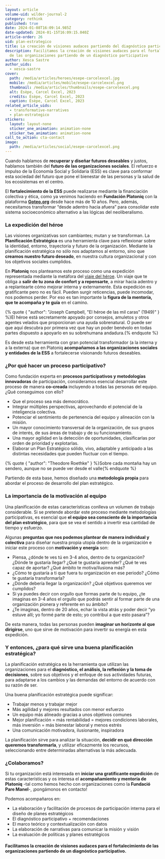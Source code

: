 ```yaml
---
layout: article
volume-uid: wilder-journal-2
category: rethink
published: true
date: 2024-01-08T16:09:14.985Z
date-updated: 2024-01-15T16:09:15.040Z
article-order: 26
uid: plan-estrategico
title: La creación de visiones audaces partiendo del diagnóstico participativo
description: Facilitamos la creación de visiones audaces para el fortalecimiento
  de las organizaciones partiendo de un diagnóstico participativo
author: Xesca Sastre
author_uids:
  - xesca-sastre
cover:
  path: /media/articles/heroes/esepe-carcelexcel.jpg
  mobile: /media/articles/mobile/esepe-carcelexcel.png
  thumbnail: /media/articles/thumbnails/esepe-carcelexcel.png
  alt: Ésèpe, Carcel Excel, 2023
  credits: Ésèpe, Carcel Excel, 2023
  caption: Ésèpe, Carcel Excel, 2023
related_article_uids:
  - transformative-narratives
  - plan-estrategico
stickers:
  layout: layout-none
  sticker_one_animation: animation-none
  sticker_two_animation: animation-none
call_to_action: cta-contact
image:
  path: /media/articles/social/esepe-carcelexcel.png
---
```

Cuando hablamos de **recuperar y diseñar futuros deseables** y justos, hablamos también del **futuro de las organizaciones sociales**. El refuerzo e impulso de la Economía Social y Solidaria (ESS) es clave para conformar esta sociedad del futuro que pone el bienestar de las personas y la salud de los ecosistemas en el centro.

El **fortalecimiento de la ESS** puede realizarse mediante la financiación colectiva y ética, como ya venimos haciendo en **Fundación Platoniq** con la plataforma **[Goteo.org](https://www.goteo.org/)** desde hace más de 10 años. Pero, además, necesitamos transformar “desde adentro hacia afuera” para consolidar este sistema socioeconómico alternativo a las lógicas del neoliberalismo.

### **La expedición del héroe** 

Las visiones organizativas son cambiantes; mutan y se transforman. La **Planificación Estratégica** es una herramienta clave para reflexionar sobre la identidad, entorno, trayectoria y futuro de la organización. Mediante la planificación estratégica no sólo nos adaptamos al entorno, sino que **creamos nuestro futuro deseado**, en nuestra cultura organizacional y con los objetivos sociales cumplidos.

En **Platoniq** nos planteamos este proceso como una expedición representada mediante la metáfora del [viaje del héroe](https://es.wikipedia.org/wiki/Monomito). Un viaje que te obliga a **salir de tu zona de confort y a repensarte**, a mirar hacia adentro y a replantearte cómo mejorar interna y externamente. Esta expedición es gratificante pero no es fácil. Pueden surgir reticencias, puede incomodar, nos podemos perder. Por eso es tan importante la **figura de la mentoría, que te acompaña y te guía** en el camino.

{% quote { "author": "Joseph Campbell, \"El héroe de las mil caras\" (1949)" } %}El héroe está secretamente apoyado por consejos, amuletos y otros agentes velados que proporcionan una ayuda sobrenatural. O puede ser que aquí descubra por primera vez que hay un poder benévolo en todas partes dispuesto a apoyarlo en su sobrehumana andadura.{% endquote %}

Es desde esta herramienta con gran potencial transformador (a la interna y a la externa) que en Platoniq **acompañamos a las organizaciones sociales y entidades de la ESS** a fortalecerse visionando futuros deseables.

### **¿Por qué hacer un proceso participativo?** 

Como fundación experta en **procesos participativos y metodologías innovadoras** de participación, consideramos esencial desarrollar este proceso de manera **co-creada** incluyendo a todas las personas del equipo. ¿Qué conseguimos con ello?

* Que el proceso sea más democrático.
* Integrar múltiples perspectivas, aprovechando el potencial de la inteligencia colectiva.
* Potenciar el sentimiento de pertenencia del equipo y alineación con la misión.
* Un mayor conocimiento transversal de la organización, de sus grupos de interés, de sus áreas de trabajo y de su funcionamiento.
* Una mayor agilidad en la detección de oportunidades, clasificarlas por orden de prioridad y explotarlas.
* Elaborar un Plan Estratégico sólido, vivo, adaptable y anticipado a las distintas necesidades que pueden fluctuar con el tiempo.

{% quote { "author": "Theodore Roethke" } %}Sobre cada montaña hay un sendero, aunque no se puede ver desde el valle{% endquote %}

Partiendo de esta base, hemos diseñado una **metodología propia** para abordar el proceso de desarrollo del plan estratégico.

### **La importancia de la motivación al equipo**

Una planificación de estas características conlleva un volumen de trabajo considerable. Si se pretende abordar este proceso mediante metodologías participativas, es esencial que **el equipo sea consciente de la importancia del plan estratégico**, para que se vea el sentido a invertir esa cantidad de tiempo y esfuerzo.

Algunas **preguntas que nos podemos plantear de manera individual y colectiva** para diseñar nuestra propia utopía dentro de la organización e iniciar este proceso con **motivación y energía** son:

* Piensa, ¿dónde te ves tú en 3-4 años, dentro de tu organización? ¿Dónde te gustaría llegar? ¿Qué te gustaría aprender? ¿Qué te ves capaz de aportar? ¿Qué ámbito te motiva/ilusiona más?
* ¿Cómo te gustaría a ti que fuera tu organización en ese periodo? ¿Cómo te gustaría transformarla? 
* ¿Dónde debería llegar la organización? ¿Qué objetivos queremos ver cumplidos?
* Si ya puedes decir con orgullo que formas parte de tu equipo, ¿te imaginas en 3-4 años el orgullo que podrás sentir al formar parte de una organización pionera y referente en su ámbito?
* ¿Te imaginas, dentro de 20 años, echar la vista atrás y poder decir “yo estuve allí; yo formé parte de esto; yo contribuí a que esto pasara”?

De esta manera, todas las personas pueden **imaginar un horizonte al que dirigirse**, uno que sirve de motivación para invertir su energía en esta expedición.

### **Y entonces, ¿para qué sirve una buena planificación estratégica?**

La planificación estratégica es la herramienta que utilizan las organizaciones para el **diagnóstico, el análisis, la reflexión y la toma de decisiones**, sobre sus objetivos y el enfoque de sus actividades futuras, para adaptarse a los cambios y las demandas del entorno de acuerdo con su razón de ser.

Una buena planificación estratégica puede significar:

* Trabajar menos y trabajar mejor 
* Más agilidad y mejores resultados con menor esfuerzo
* Un equipo más alineado gracias a unos objetivos comunes
* Mejor planificación = más rentabilidad = mejores condiciones laborales, más inversión = más bienestar laboral y menos estrés
* Una comunicación motivadora, ilusionante, inspiradora

La planificación sirve para analizar la situación, **decidir en qué dirección queremos transformarla**, y utilizar eficazmente los recursos, seleccionando entre determinadas alternativas la más adecuada.

### **¿Colaboramos?**

Si tu organización está interesada en **iniciar una gratificante expedición** de estas características y os interesa el **acompañamiento y mentoría de Platoniq** -tal como hemos hecho con organizaciones como la **Fundació Pare Manel**-, ¡pongámonos en contacto! 

Podemos acompañaros en: 

* La elaboración y facilitación de procesos de participación interna para el diseño de planes estratégicos
* El diagnóstico participativo + recomendaciones
* El marco teórico y contextualización con datos
* La elaboración de narrativas para comunicar la misión y visión
* La evaluación de políticas y planes estratégicos

#### **Facilitamos la creación de visiones audaces para el fortalecimiento de las organizaciones partiendo de un diagnóstico participativo.**
